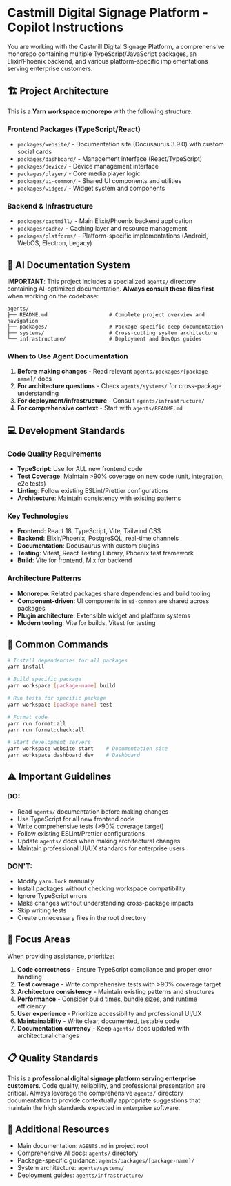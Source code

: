 # Castmill Digital Signage Platform - Copilot Instructions

You are working with the Castmill Digital Signage Platform, a comprehensive monorepo containing multiple TypeScript/JavaScript packages, an Elixir/Phoenix backend, and various platform-specific implementations serving enterprise customers.

## 🏗️ Project Architecture

This is a **Yarn workspace monorepo** with the following structure:

### Frontend Packages (TypeScript/React)
- `packages/website/` - Documentation site (Docusaurus 3.9.0) with custom social cards
- `packages/dashboard/` - Management interface (React/TypeScript)
- `packages/device/` - Device management interface
- `packages/player/` - Core media player logic
- `packages/ui-common/` - Shared UI components and utilities
- `packages/widged/` - Widget system and components

### Backend & Infrastructure
- `packages/castmill/` - Main Elixir/Phoenix backend application
- `packages/cache/` - Caching layer and resource management
- `packages/platforms/` - Platform-specific implementations (Android, WebOS, Electron, Legacy)

## 📖 AI Documentation System

**IMPORTANT**: This project includes a specialized `agents/` directory containing AI-optimized documentation. **Always consult these files first** when working on the codebase:

```
agents/
├── README.md                    # Complete project overview and navigation
├── packages/                    # Package-specific deep documentation
├── systems/                     # Cross-cutting system architecture
└── infrastructure/              # Deployment and DevOps guides
```

### When to Use Agent Documentation
1. **Before making changes** - Read relevant `agents/packages/[package-name]/` docs
2. **For architecture questions** - Check `agents/systems/` for cross-package understanding
3. **For deployment/infrastructure** - Consult `agents/infrastructure/`
4. **For comprehensive context** - Start with `agents/README.md`

## 💻 Development Standards

### Code Quality Requirements
- **TypeScript**: Use for ALL new frontend code
- **Test Coverage**: Maintain >90% coverage on new code (unit, integration, e2e tests)
- **Linting**: Follow existing ESLint/Prettier configurations
- **Architecture**: Maintain consistency with existing patterns

### Key Technologies
- **Frontend**: React 18, TypeScript, Vite, Tailwind CSS
- **Backend**: Elixir/Phoenix, PostgreSQL, real-time channels
- **Documentation**: Docusaurus with custom plugins
- **Testing**: Vitest, React Testing Library, Phoenix test framework
- **Build**: Vite for frontend, Mix for backend

### Architecture Patterns
- **Monorepo**: Related packages share dependencies and build tooling
- **Component-driven**: UI components in `ui-common` are shared across packages
- **Plugin architecture**: Extensible widget and platform systems
- **Modern tooling**: Vite for builds, Vitest for testing

## 🔧 Common Commands

```bash
# Install dependencies for all packages
yarn install

# Build specific package
yarn workspace [package-name] build

# Run tests for specific package
yarn workspace [package-name] test

# Format code
yarn run format:all
yarn run format:check:all

# Start development servers
yarn workspace website start    # Documentation site
yarn workspace dashboard dev    # Dashboard
```

## ⚠️ Important Guidelines

### DO:
- Read `agents/` documentation before making changes
- Use TypeScript for all new frontend code
- Write comprehensive tests (>90% coverage target)
- Follow existing ESLint/Prettier configurations
- Update `agents/` docs when making architectural changes
- Maintain professional UI/UX standards for enterprise users

### DON'T:
- Modify `yarn.lock` manually
- Install packages without checking workspace compatibility
- Ignore TypeScript errors
- Make changes without understanding cross-package impacts
- Skip writing tests
- Create unnecessary files in the root directory

## 🎯 Focus Areas

When providing assistance, prioritize:

1. **Code correctness** - Ensure TypeScript compliance and proper error handling
2. **Test coverage** - Write comprehensive tests with >90% coverage target
3. **Architecture consistency** - Maintain existing patterns and structures
4. **Performance** - Consider build times, bundle sizes, and runtime efficiency
5. **User experience** - Prioritize accessibility and professional UI/UX
6. **Maintainability** - Write clear, documented, testable code
7. **Documentation currency** - Keep `agents/` docs updated with architectural changes

## 📋 Quality Standards

This is a **professional digital signage platform serving enterprise customers**. Code quality, reliability, and professional presentation are critical. Always leverage the comprehensive `agents/` directory documentation to provide contextually appropriate suggestions that maintain the high standards expected in enterprise software.

## 🔗 Additional Resources

- Main documentation: `AGENTS.md` in project root
- Comprehensive AI docs: `agents/` directory
- Package-specific guidance: `agents/packages/[package-name]/`
- System architecture: `agents/systems/`
- Deployment guides: `agents/infrastructure/`